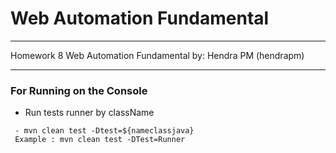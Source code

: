 # Web Automation Fundamental

---

Homework 8 Web Automation Fundamental
by: Hendra PM (hendrapm)

---

### For Running on the Console
- Run tests runner by className
 ```
  - mvn clean test -Dtest=${nameclassjava}
  Example : mvn clean test -DTest=Runner
  ```
